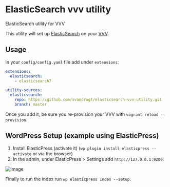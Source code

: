 # ElasticSearch vvv utility

ElasticSearch utility for VVV

This utility will set up [ElasticSearch](https://redis.io/) on your [VVV](https://github.com/Varying-Vagrant-Vagrants/VVV).

## Usage

In your `config/config.yaml` file add under `extensions`:

```yml
extensions:
  elasticsearch:
    - elasticsearch7

utility-sources:
  elasticsearch: 
    repo: https://github.com/svandragt/elasticsearch-vvv-utility.git
    branch: master
```

Once you add it, be sure you re-provision your VVV with `vagrant reload --provision`.

## WordPress Setup (example using ElasticPress)

1. Install ElasticPress (activate it) (`wp plugin install elasticpress --activate` or via the browser)
2. In the admin, under ElasticPress > Settings add `http://127.0.0.1:9200`:

![image](https://user-images.githubusercontent.com/594871/144641741-75d50b83-1867-4991-9453-4beb127d0cfe.png)

Finally to run the index run `wp elasticpress index --setup`.

